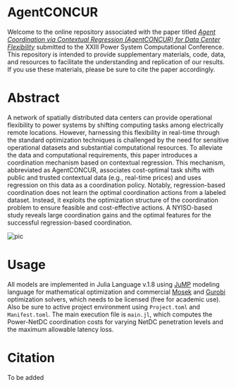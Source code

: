 # AgentCONCUR

Welcome to the online repository associated with the paper titled [*Agent Coordination via Contextual Regression (AgentCONCUR) for Data Center Flexibility*](https) submitted to the XXIII Power System Computational Conference. This repository is intended to provide supplementary materials, code, data, and resources to facilitate the understanding and replication of our results. If you use these materials, please be sure to cite the paper accordingly.

# Abstract 

A network of spatially distributed data centers can provide operational flexibility to power systems by shifting computing tasks among electrically remote locations. However, harnessing this flexibility in real-time through the standard optimization techniques is challenged by the need for sensitive operational datasets and substantial computational resources. To alleviate the data and computational requirements, this paper introduces a coordination mechanism based on contextual regression. This mechanism, abbreviated as AgentCONCUR, associates cost-optimal task shifts with public and trusted contextual data (e.g., real-time prices) and uses regression on this data as a coordination policy. Notably, regression-based coordination does not learn the optimal coordination actions from a labeled dataset. Instead, it exploits the optimization structure of the coordination problem to ensure feasible and cost-effective actions. A NYISO-based study reveals large coordination gains and the optimal features for the successful regression-based coordination.

![pic](https://github.com/wdvorkin/AgentCONCUR/assets/31773955/6417c329-40cd-4d6b-95a0-458a98986643)

# Usage

All models are implemented in Julia Language v.1.8 using [JuMP](https://github.com/jump-dev/JuMP.jl) modeling language for mathematical optimization and commercial [Mosek](https://github.com/MOSEK/Mosek.jl) and [Gurobi](https://github.com/jump-dev/Gurobi.jl) optimization solvers, which needs to be licensed (free for academic use). Also be sure to active project environment using ```Project.toml``` and ```Manifest.toml```. The main execution file is ```main.jl```, which computes the Power-NetDC coordination costs for varying NetDC penetration levels and the maximum allowable latency loss.  

# Citation

To be added 



